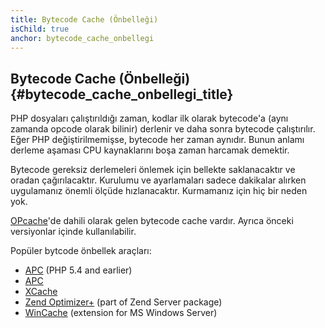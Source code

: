 ```yaml
---
title: Bytecode Cache (Önbelleği)
isChild: true
anchor: bytecode_cache_onbellegi
---
```


## Bytecode Cache (Önbelleği) {#bytecode_cache_onbellegi_title}

PHP dosyaları çalıştırıldığı zaman, kodlar ilk olarak bytecode'a (aynı zamanda opcode olarak bilinir) derlenir ve daha sonra bytecode çalıştırılır.
Eğer PHP değiştirilmemişse, bytecode her zaman aynıdır.  Bunun anlamı derleme aşaması CPU kaynaklarını boşa zaman harcamak demektir.

Bytecode gereksiz derlemeleri önlemek için bellekte saklanacaktır ve oradan çağırılacaktır. Kurulumu ve ayarlamaları sadece dakikalar alırken uygulamanız önemli ölçüde hızlanacaktır. Kurmamanız için hiç bir neden yok.

[OPcache](http://php.net/manual/en/book.opcache.php)'de dahili olarak gelen bytecode cache vardır.
Ayrıca önceki versiyonlar içinde kullanılabilir.

Popüler bytcode önbellek araçları:

* [APC](http://php.net/manual/en/book.apc.php) (PHP 5.4 and earlier)
* [APC](http://php.net/manual/tr/book.apc.php)
* [XCache](http://xcache.lighttpd.net/)
* [Zend Optimizer+](http://www.zend.com/products/server/) (part of Zend Server package)
* [WinCache](http://www.iis.net/download/wincacheforphp) (extension for MS Windows Server)
